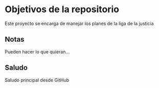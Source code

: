 # Objetivos de la repositorio

Este proyecto se encarga de manejar los planes de la liga de la justicia


## Notas
Pueden hacer lo que quieran...

## Saludo
Saludo principal desde GitHub
